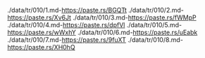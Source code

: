 ./data/tr/010/1.md-https://paste.rs/BGQTt
./data/tr/010/2.md-https://paste.rs/Xv6Jt
./data/tr/010/3.md-https://paste.rs/fWMpP
./data/tr/010/4.md-https://paste.rs/dpfVl
./data/tr/010/5.md-https://paste.rs/wWxhY
./data/tr/010/6.md-https://paste.rs/uEabk
./data/tr/010/7.md-https://paste.rs/9fuXT
./data/tr/010/8.md-https://paste.rs/XH0hQ